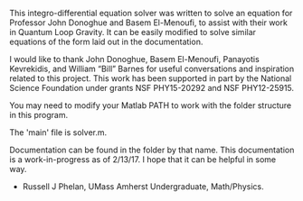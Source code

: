 This integro-differential equation solver was written to solve an equation for Professor John Donoghue and Basem El-Menoufi, to assist with their work in Quantum Loop Gravity. It can be easily modified to solve similar equations of the form laid out in the documentation. 

I would like to thank John Donoghue, Basem El-Menoufi, Panayotis Kevrekidis, and William “Bill” Barnes for useful conversations and inspiration related to this project. This work has been supported in part by the National Science Foundation under grants NSF PHY15-20292 and NSF PHY12-25915.

You may need to modify your Matlab PATH to work with the folder structure in this program.

The 'main' file is solver.m.

Documentation can be found in the folder by that name. This documentation is a work-in-progress as of 2/13/17. I hope that it can be helpful in some way.

- Russell J Phelan, UMass Amherst Undergraduate, Math/Physics. 
